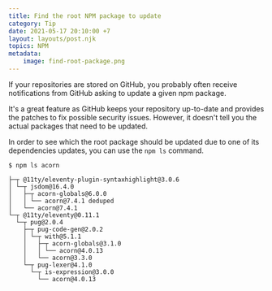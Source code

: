 ```yaml
---
title: Find the root NPM package to update
category: Tip
date: 2021-05-17 20:10:00 +7
layout: layouts/post.njk
topics: NPM
metadata:
    image: find-root-package.png
---
```


If your repositories are stored on GitHub, you probably often receive notifications from GitHub asking to update a given npm package.

It's a great feature as GitHub keeps your repository up-to-date and provides the patches to fix possible security issues. However, it doesn't tell you the actual packages that need to be updated.

In order to see which the root package should be updated due to one of its dependencies updates, you can use the `npm ls` command.

```shell
$ npm ls acorn

├─┬ @11ty/eleventy-plugin-syntaxhighlight@3.0.6
│ └─┬ jsdom@16.4.0
│   ├─┬ acorn-globals@6.0.0
│   │ └── acorn@7.4.1 deduped
│   └── acorn@7.4.1
└─┬ @11ty/eleventy@0.11.1
  └─┬ pug@2.0.4
    ├─┬ pug-code-gen@2.0.2
    │ └─┬ with@5.1.1
    │   ├─┬ acorn-globals@3.1.0
    │   │ └── acorn@4.0.13
    │   └── acorn@3.3.0
    └─┬ pug-lexer@4.1.0
      └─┬ is-expression@3.0.0
        └── acorn@4.0.13
```
